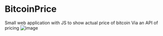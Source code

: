 # BitcoinPrice
Small web application with JS to show actual price of bitcoin Via an API of pricing 
![image](https://user-images.githubusercontent.com/34919049/163707120-5fc5845c-9cc6-4a14-a5c4-f4a4ff06ce6d.png)
